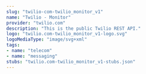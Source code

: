 ```yaml
---
slug: "twilio-com-twilio_monitor_v1"
name: "Twilio - Monitor"
provider: "twilio.com"
description: "This is the public Twilio REST API."
logo: "twilio.com-twilio_monitor_v1-logo.svg"
logoMediaType: "image/svg+xml"
tags:
- name: "telecom"
- name: "messaging"
stubs: "twilio.com-twilio_monitor_v1-stubs.json"
---
```

